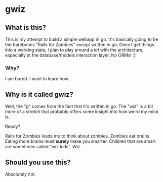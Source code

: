 # gwiz

## What is this?

This is my attempt to build a simple webapp in go.
It's basically going to be the barebones "Rails for Zombies" except written in go.
Once I get things into a working state, I plan to play around a _lot_ with the architecture, especially at the database/models interaction layer.
No ORMs! :)

### Why?

I am bored.
I want to learn how.

## Why is it called gwiz?

Well, the "g" comes from the fact that it's written in go.
The "wiz" is a bit more of a stretch that probably offers some insight into how weird my mind is.

Ready?

Rails for Zombies leads me to think about zombies.
Zombies eat brains.
Eating more brains must **surely** make you smarter.
Children that are smart are sometimes called "wiz kids".
Wiz.

## Should you use this?

Absolutely not.
